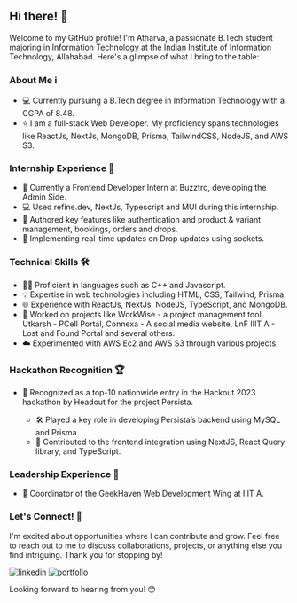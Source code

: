 ## Hi there! 👋

Welcome to my GitHub profile! I'm Atharva, a passionate B.Tech student majoring in Information Technology at the Indian Institute of Information Technology, Allahabad. Here's a glimpse of what I bring to the table:

### About Me ℹ️
- 💻 Currently pursuing a B.Tech degree in Information Technology with a CGPA of 8.48.
- ⭐ I am a full-stack Web Developer. My proficiency spans technologies like ReactJs, NextJs, MongoDB, Prisma, TailwindCSS, NodeJS, and AWS S3.

### Internship Experience 💼
- 🚀 Currently a Frontend Developer Intern at Buzztro, developing the Admin Side.
- 💻 Used refine.dev, NextJs, Typescript and MUI during this internship.
- 🌟 Authored key features like authentication and product & variant management, bookings, orders and drops.
- 🔧 Implementing real-time updates on Drop updates using sockets.

### Technical Skills 🛠️
- 👨‍💻 Proficient in languages such as C++ and Javascript.
- 💡 Expertise in web technologies including HTML, CSS, Tailwind, Prisma.
- 🌐 Experience with ReactJs, NextJs, NodeJS, TypeScript, and MongoDB.
- 🚀 Worked on projects like WorkWise - a project management tool, Utkarsh - PCell Portal, Connexa - A social media website, LnF IIIT A - Lost and Found Portal and several others.
- ☁️ Experimented with AWS Ec2 and AWS S3 through various projects.

### Hackathon Recognition 🏆
- 🏅 Recognized as a top-10 nationwide entry in the Hackout 2023 hackathon by Headout for the project Persista.

  - 🛠️ Played a key role in developing Persista’s backend using MySQL and Prisma.
  - 🚀 Contributed to the frontend integration using NextJS, React Query library, and TypeScript.

### Leadership Experience 🚀
- 🌟 Coordinator of the GeekHaven Web Development Wing at IIIT A.

### Let's Connect! 🤝
I'm excited about opportunities where I can contribute and grow. Feel free to reach out to me to discuss collaborations, projects, or anything else you find intriguing. Thank you for stopping by!

[![linkedin](https://img.shields.io/badge/linkedin-0A66C2?style=for-the-badge&logo=linkedin&logoColor=white)](https://www.linkedin.com/in/atharva-gadekar-0baa11228/)
[![portfolio](https://img.shields.io/badge/my_portfolio-000?style=for-the-badge&logo=ko-fi&logoColor=white)](https://atharva-gadekar.notion.site/atharva-gadekar/Atharva-s-Portfolio-d73d37836691434099771a374d21a1b8)


Looking forward to hearing from you! 😊
